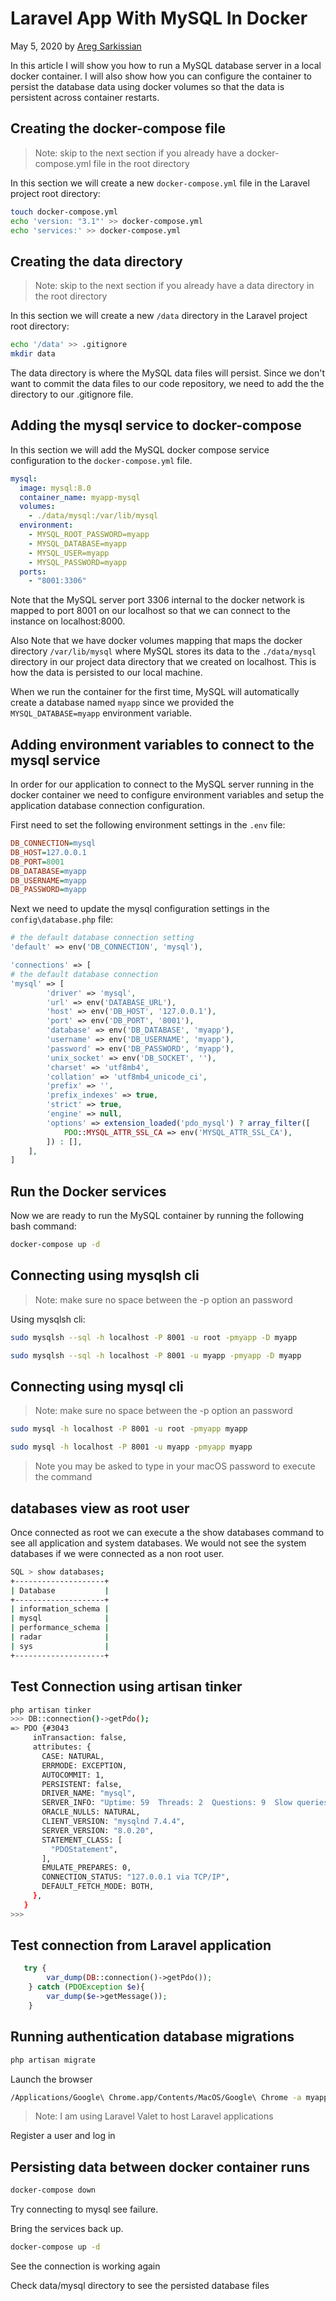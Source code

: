 # Laravel App With MySQL In Docker

May 5, 2020 by [Areg Sarkissian](https://aregsar.com/about)

In this article I will show you how to run a MySQL database server in a local docker container. I will also show how you can configure the container to persist the database data using docker volumes so that the data is persistent across container restarts.

## Creating the docker-compose file

> Note: skip to the next section if you already have a docker-compose.yml file in the root directory

In this section we will create a new `docker-compose.yml` file in the Laravel project root directory:

```bash
touch docker-compose.yml
echo 'version: "3.1"' >> docker-compose.yml
echo 'services:' >> docker-compose.yml
```

## Creating the data directory

> Note: skip to the next section if you already have a data directory in the root directory

In this section we will create a new `/data` directory in the Laravel project root directory:

```bash
echo '/data' >> .gitignore
mkdir data
```

The data directory is where the MySQL data files will persist.
Since we don't want to commit the data files to our code repository, we need to add the the directory to our .gitignore file.

## Adding the mysql service to docker-compose

In this section we will add the MySQL docker compose service configuration to the `docker-compose.yml` file.

```yaml
mysql:
  image: mysql:8.0
  container_name: myapp-mysql
  volumes:
    - ./data/mysql:/var/lib/mysql
  environment:
    - MYSQL_ROOT_PASSWORD=myapp
    - MYSQL_DATABASE=myapp
    - MYSQL_USER=myapp
    - MYSQL_PASSWORD=myapp
  ports:
    - "8001:3306"
```

Note that the MySQL server port 3306 internal to the docker network is mapped to port 8001 on our localhost so that we can connect to the instance on localhost:8000.

Also Note that we have docker volumes mapping that maps the docker directory `/var/lib/mysql` where MySQL stores its data to the `./data/mysql` directory in our project data directory that we created on localhost. This is how the data is persisted to our local machine.

When we run the container for the first time, MySQL will automatically create a database named `myapp` since we provided the `MYSQL_DATABASE=myapp` environment variable.

## Adding environment variables to connect to the mysql service

In order for our application to connect to the MySQL server running in the docker container we need to configure environment variables and setup the application database connection configuration.

First need to set the following environment settings in the `.env` file:

```ini
DB_CONNECTION=mysql
DB_HOST=127.0.0.1
DB_PORT=8001
DB_DATABASE=myapp
DB_USERNAME=myapp
DB_PASSWORD=myapp
```

Next we need to update the mysql configuration settings in the `config\database.php` file:

```php
# the default database connection setting
'default' => env('DB_CONNECTION', 'mysql'),

'connections' => [
# the default database connection
'mysql' => [
        'driver' => 'mysql',
        'url' => env('DATABASE_URL'),
        'host' => env('DB_HOST', '127.0.0.1'),
        'port' => env('DB_PORT', '8001'),
        'database' => env('DB_DATABASE', 'myapp'),
        'username' => env('DB_USERNAME', 'myapp'),
        'password' => env('DB_PASSWORD', 'myapp'),
        'unix_socket' => env('DB_SOCKET', ''),
        'charset' => 'utf8mb4',
        'collation' => 'utf8mb4_unicode_ci',
        'prefix' => '',
        'prefix_indexes' => true,
        'strict' => true,
        'engine' => null,
        'options' => extension_loaded('pdo_mysql') ? array_filter([
            PDO::MYSQL_ATTR_SSL_CA => env('MYSQL_ATTR_SSL_CA'),
        ]) : [],
    ],
]
```

## Run the Docker services

Now we are ready to run the MySQL container by running the following bash command:

```bash
docker-compose up -d
```

## Connecting using mysqlsh cli

> Note: make sure no space between the -p option an password

Using mysqlsh cli:

```bash
sudo mysqlsh --sql -h localhost -P 8001 -u root -pmyapp -D myapp
```

```bash
sudo mysqlsh --sql -h localhost -P 8001 -u myapp -pmyapp -D myapp
```

## Connecting using mysql cli

> Note: make sure no space between the -p option an password

```bash
sudo mysql -h localhost -P 8001 -u root -pmyapp myapp
```

```bash
sudo mysql -h localhost -P 8001 -u myapp -pmyapp myapp
```

> Note you may be asked to type in your macOS password to execute the command

## databases view as root user

Once connected as root we can execute a the show databases command to see all application and system databases. We would not see the system databases if we were connected as a non root user.

```bash
SQL > show databases;
+--------------------+
| Database           |
+--------------------+
| information_schema |
| mysql              |
| performance_schema |
| radar              |
| sys                |
+--------------------+
```

## Test Connection using artisan tinker

```bash
php artisan tinker
>>> DB::connection()->getPdo();
=> PDO {#3043
     inTransaction: false,
     attributes: {
       CASE: NATURAL,
       ERRMODE: EXCEPTION,
       AUTOCOMMIT: 1,
       PERSISTENT: false,
       DRIVER_NAME: "mysql",
       SERVER_INFO: "Uptime: 59  Threads: 2  Questions: 9  Slow queries: 0  Opens: 116  Flush tables: 3  Open tables: 37  Queries per second avg: 0.152",
       ORACLE_NULLS: NATURAL,
       CLIENT_VERSION: "mysqlnd 7.4.4",
       SERVER_VERSION: "8.0.20",
       STATEMENT_CLASS: [
         "PDOStatement",
       ],
       EMULATE_PREPARES: 0,
       CONNECTION_STATUS: "127.0.0.1 via TCP/IP",
       DEFAULT_FETCH_MODE: BOTH,
     },
   }
>>>
```

## Test connection from Laravel application

```php
   try {
        var_dump(DB::connection()->getPdo());
    } catch (PDOException $e){
        var_dump($e->getMessage());
    }

```

## Running authentication database migrations

```bash
php artisan migrate
```

Launch the browser

```bash
/Applications/Google\ Chrome.app/Contents/MacOS/Google\ Chrome -a myapp.test
```

> Note: I am using Laravel Valet to host Laravel applications

Register a user and log in

## Persisting data between docker container runs

```bash
docker-compose down
```

Try connecting to mysql see failure.

Bring the services back up.

```bash
docker-compose up -d
```

See the connection is working again

Check data/mysql directory to see the persisted database files
